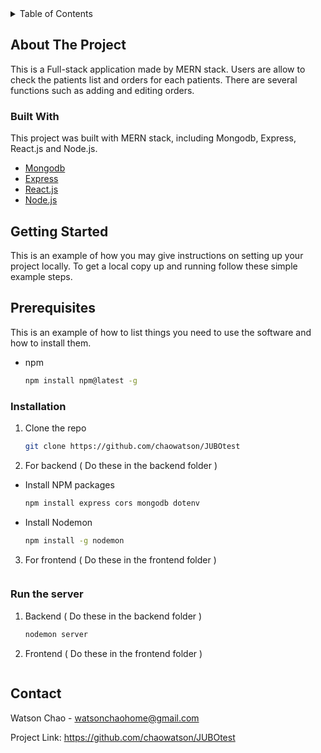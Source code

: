 
<details>
  <summary>Table of Contents</summary>
  <ol>
    <li>
      <a href="#about-the-project">About The Project</a>
      <ul>
        <li><a href="#built-with">Built With</a></li>
      </ul>
    </li>
    <li>
      <a href="#getting-started">Getting Started</a>
      <ul>
        <li><a href="#prerequisites">Prerequisites</a></li>
        <li><a href="#installation">Installation</a></li>
      </ul>
    </li>
    <li><a href="#usage">Usage</a></li>
    <li><a href="#roadmap">Roadmap</a></li>
    <li><a href="#contributing">Contributing</a></li>
    <li><a href="#license">License</a></li>
    <li><a href="#contact">Contact</a></li>
    <li><a href="#acknowledgments">Acknowledgments</a></li>
  </ol>
</details>



<!-- ABOUT THE PROJECT -->
## About The Project


This is a Full-stack application made by MERN stack. Users are allow to check the patients list and orders for each patients. There are several functions such as adding and editing orders.




### Built With

This project was built with MERN stack, including Mongodb, Express, React.js and Node.js.

* [Mongodb](https://www.mongodb.com)
* [Express](https://expressjs.com)
* [React.js](https://reactjs.org/)
* [Node.js](https://nodejs.org/en/)


<!-- GETTING STARTED -->
## Getting Started

This is an example of how you may give instructions on setting up your project locally.
To get a local copy up and running follow these simple example steps.

## Prerequisites

This is an example of how to list things you need to use the software and how to install them.
* npm
  ```sh
  npm install npm@latest -g
  ```


### Installation


1. Clone the repo
   ```sh
   git clone https://github.com/chaowatson/JUBOtest
   ```
2. For backend ( Do these in the backend folder )
* Install NPM packages
   ```sh
   npm install express cors mongodb dotenv
   ```
* Install Nodemon
   ```sh
   npm install -g nodemon
   ```
3. For frontend ( Do these in the frontend folder )
   ```sh
   ```

### Run the server


1. Backend ( Do these in the backend folder )
   ```sh
   nodemon server
   ```

2. Frontend ( Do these in the frontend folder )
   ```sh
   ```



<!-- CONTACT -->
## Contact

Watson Chao - watsonchaohome@gmail.com

Project Link: https://github.com/chaowatson/JUBOtest

